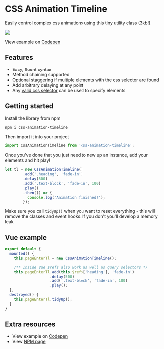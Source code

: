 # CSS Animation Timeline

Easily control complex css animations using this tiny utility class (3kb!)

<img src="https://thumbs.gfycat.com/PleasedFarBlackandtancoonhound.webp" />

View example on [Codepen](https://codepen.io/JWardee/pen/agaXrW/)

## Features
 - Easy, fluent syntax
 - Method chaining supported
 - Optional staggering if multiple elements with the css selector are found
 - Add arbitrary delaying at any point
 - Any [valid css selector](https://developer.mozilla.org/en-US/docs/Web/API/Document/querySelectorAll#Parameters) can be used to specify elements

## Getting started
Install the library from npm

```bash
npm i css-animation-timeline
```

Then import it into your project

```javascript
import CssAnimationTimeline from 'css-animation-timeline';
```
Once you've done that you just need to new up an instance, add your elements and hit play!

```javascript
let tl = new CssAnimationTimeline()
        .add('.heading', 'fade-in')
        .delay(500)
        .add('.text-block', 'fade-in', 100)
        .play()
        .then(() => {
          console.log('Animation finished!');
        });
```

Make sure you call `tidyUp()` when you want to reset everything - this will remove the classes and event hooks. If you don't you'll develop a memory leak

## Vue example

```javascript
export default {
  mounted() {
    this.pageEnterTl = new CssAnimationTimeline();

    /** Inside Vue $refs also work as well as query selectors */
    this.pageEnterTl.add(this.$refs['heading'], 'fade-in')
                    .delay(500)
                    .add('.text-block', 'fade-in', 100)
                    .play();
  },
  destroyed() {
    this.pageEnterTl.tidyUp();
  }
}
```

## Extra resources
- View example on [Codepen](https://codepen.io/JWardee/pen/agaXrW/)
- View [NPM page](https://www.npmjs.com/package/css-animation-timeline)
